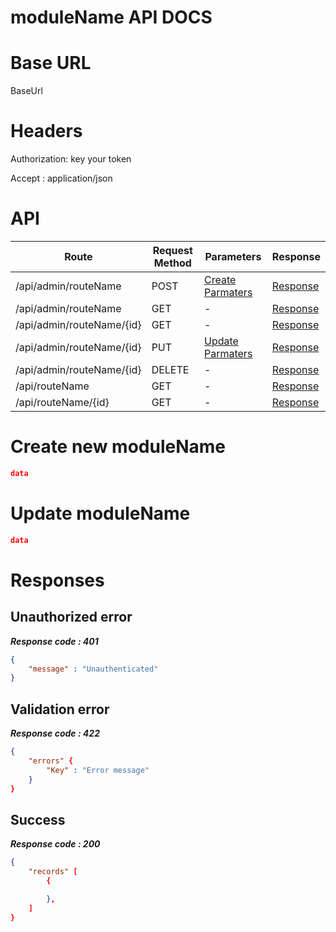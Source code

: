 # moduleName API DOCS

# Base URL
BaseUrl

# Headers

Authorization: key your token

Accept : application/json

# API 

| Route                        | Request Method | Parameters | Response  |
| -----------                  | -----------    |----------- |---------- |
| /api/admin/routeName            | POST           |  [Create Parmaters](#Create)|[Response](#Response)|
| /api/admin/routeName | GET           |-|  [Response](#Response)         |
|/api/admin/routeName/{id}         | GET           |  - |  [Response](#Response)         |
|/api/admin/routeName/{id}        |PUT           |  [Update Parmaters](#Update)|[Response](#Response)     |
|/api/admin/routeName/{id}        |DELETE           |  -|[Response](#Response)| 
|/api/routeName        |GET           |-| [Response](#Response)|
|/api/routeName/{id}        |GET           |-|[Response](#Response)|


# <a name="Create"> </a> Create new moduleName 

```json
data 
```

# <a name="Update"> </a> Update moduleName

```json
data 
```
# <a name="Response"> </a> Responses 

## Unauthorized error

__*Response code : 401*__
```json 
{
    "message" : "Unauthenticated"
}
```

## Validation error 
__*Response code : 422*__

```json 
{
    "errors" {
        "Key" : "Error message"
    }
}
```
## Success  
__*Response code : 200*__
```json 
{
    "records" [
        {

        },
    ]
}
```